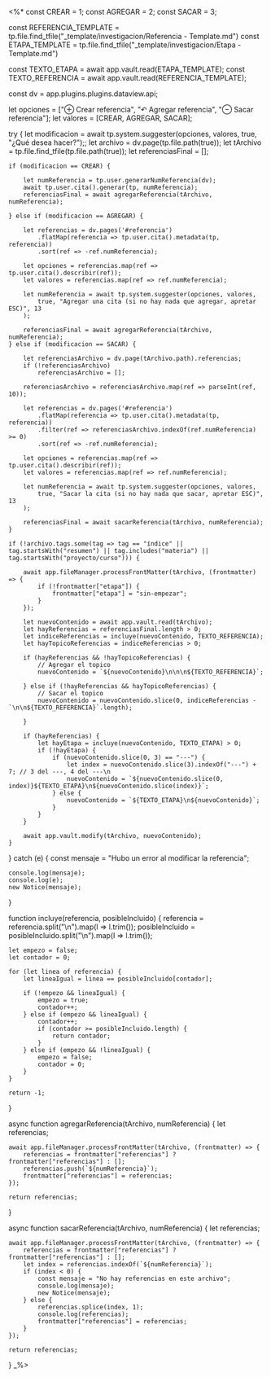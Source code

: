 <%*	
const CREAR = 1;
const AGREGAR = 2;
const SACAR = 3;

const REFERENCIA_TEMPLATE = tp.file.find_tfile("_template/investigacion/Referencia - Template.md")
const ETAPA_TEMPLATE = tp.file.find_tfile("_template/investigacion/Etapa - Template.md")

const TEXTO_ETAPA = await app.vault.read(ETAPA_TEMPLATE);
const TEXTO_REFERENCIA = await app.vault.read(REFERENCIA_TEMPLATE);

const dv = app.plugins.plugins.dataview.api;

let opciones = ["⊕ Crear referencia", "↶ Agregar referencia", "⊖ Sacar referencia"];
let valores = [CREAR, AGREGAR, SACAR];

try {
    let modificacion = await tp.system.suggester(opciones, valores, true, "¿Qué desea hacer?");;
    let archivo = dv.page(tp.file.path(true));
    let tArchivo = tp.file.find_tfile(tp.file.path(true));
    let referenciasFinal = [];

    if (modificacion == CREAR) {

        let numReferencia = tp.user.generarNumReferencia(dv);
        await tp.user.cita().generar(tp, numReferencia);
        referenciasFinal = await agregarReferencia(tArchivo, numReferencia);
        
    } else if (modificacion == AGREGAR) {

        let referencias = dv.pages('#referencia')
            .flatMap(referencia => tp.user.cita().metadata(tp, referencia))
            .sort(ref => -ref.numReferencia);

        let opciones = referencias.map(ref => tp.user.cita().describir(ref));
        let valores = referencias.map(ref => ref.numReferencia);
        
        let numReferencia = await tp.system.suggester(opciones, valores,
            true, "Agregar una cita (si no hay nada que agregar, apretar ESC)", 13
        );

        referenciasFinal = await agregarReferencia(tArchivo, numReferencia);
    } else if (modificacion == SACAR) {

        let referenciasArchivo = dv.page(tArchivo.path).referencias;
        if (!referenciasArchivo)
            referenciasArchivo = [];
        
        referenciasArchivo = referenciasArchivo.map(ref => parseInt(ref, 10));
        
        let referencias = dv.pages('#referencia')
            .flatMap(referencia => tp.user.cita().metadata(tp, referencia))
            .filter(ref => referenciasArchivo.indexOf(ref.numReferencia) >= 0)
            .sort(ref => -ref.numReferencia);

        let opciones = referencias.map(ref => tp.user.cita().describir(ref));
        let valores = referencias.map(ref => ref.numReferencia);
        
        let numReferencia = await tp.system.suggester(opciones, valores,
            true, "Sacar la cita (si no hay nada que sacar, apretar ESC)", 13
        );

        referenciasFinal = await sacarReferencia(tArchivo, numReferencia);
    }

    if (!archivo.tags.some(tag => tag == "índice" || tag.startsWith("resumen") || tag.includes("materia") || tag.startsWith("proyecto/curso"))) {

        await app.fileManager.processFrontMatter(tArchivo, (frontmatter) => {
            if (!frontmatter["etapa"]) {
                frontmatter["etapa"] = "sin-empezar";
            }
        });

        let nuevoContenido = await app.vault.read(tArchivo);
        let hayReferencias = referenciasFinal.length > 0;
        let indiceReferencias = incluye(nuevoContenido, TEXTO_REFERENCIA);
        let hayTopicoReferencias = indiceReferencias > 0;

        if (hayReferencias && !hayTopicoReferencias) {
            // Agregar el topico
            nuevoContenido = `${nuevoContenido}\n\n\n${TEXTO_REFERENCIA}`;

        } else if (!hayReferencias && hayTopicoReferencias) {
            // Sacar el topico
            nuevoContenido = nuevoContenido.slice(0, indiceReferencias - `\n\n${TEXTO_REFERENCIA}`.length);

        }

        if (hayReferencias) {
            let hayEtapa = incluye(nuevoContenido, TEXTO_ETAPA) > 0;
            if (!hayEtapa) {
                if (nuevoContenido.slice(0, 3) == "---") {
                    let index = nuevoContenido.slice(3).indexOf("---") + 7; // 3 del ---, 4 del ---\n
                    nuevoContenido = `${nuevoContenido.slice(0, index)}${TEXTO_ETAPA}\n${nuevoContenido.slice(index)}`;
                } else {
                    nuevoContenido = `${TEXTO_ETAPA}\n${nuevoContenido}`;
                }
            }
        }

        await app.vault.modify(tArchivo, nuevoContenido);
    }

} catch (e) {
    const mensaje = "Hubo un error al modificar la referencia";
    
    console.log(mensaje);
    console.log(e);
    new Notice(mensaje);
}

function incluye(referencia, posibleIncluido) {
    referencia = referencia.split("\n").map(l => l.trim());
    posibleIncluido = posibleIncluido.split("\n").map(l => l.trim());
    
    let empezo = false;
    let contador = 0;

    for (let linea of referencia) {
        let lineaIgual = linea == posibleIncluido[contador];

        if (!empezo && lineaIgual) {
            empezo = true;
            contador++;
        } else if (empezo && lineaIgual) {
            contador++;
            if (contador >= posibleIncluido.length) {
                return contador;
            }
        } else if (empezo && !lineaIgual) {
            empezo = false;
            contador = 0;
        }
    }
    
    return -1;
}

async function agregarReferencia(tArchivo, numReferencia) {
    let referencias;

    await app.fileManager.processFrontMatter(tArchivo, (frontmatter) => {
        referencias = frontmatter["referencias"] ? frontmatter["referencias"] : [];
        referencias.push(`${numReferencia}`);
        frontmatter["referencias"] = referencias;
    });

    return referencias;
}

async function sacarReferencia(tArchivo, numReferencia) {
    let referencias;

    await app.fileManager.processFrontMatter(tArchivo, (frontmatter) => {
        referencias = frontmatter["referencias"] ? frontmatter["referencias"] : [];
        let index = referencias.indexOf(`${numReferencia}`);
        if (index < 0) {
            const mensaje = "No hay referencias en este archivo";
            console.log(mensaje);
            new Notice(mensaje);
        } else {
            referencias.splice(index, 1);
            console.log(referencias);
            frontmatter["referencias"] = referencias;
        }
    });

    return referencias;
}
_%>